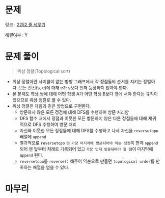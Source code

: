 # 문제
링크 : [2252 줄 세우기](https://www.acmicpc.net/problem/2252)

해결여부 : Y

# 문제 풀이
>위상 정렬(Topological sort)
- 위상 정렬이란 사이클이 없는 방향 그래프에서 각 정점들의 순서를 지키는 정렬이다. 모든 간선(s, e)에 대해 e가 s보다 먼저 등장하지 않아야 한다.
- 본 문제도 학생 쌍에 대해 어떤 학생 A가 어떤 학생 B보다 앞에 서야 한다는 규칙이 있으므로 위상 정렬로 풀 수 있다.
- 위상 정렬은 다음과 같은 방법으로 구현한다.
  - 방문하지 않은 모든 정점에 대해 DFS를 수행하여 방문 처리함
  - DFS 함수 내에서 정점과 이웃한 모든 방문하지 않은 다른 정점들에 대해 재귀적으로 DFS 수행하여 방문 처리
  - 자신와 이웃한 모든 정점들에 대해 DFS를 수행하고 나서 자신을 `reversetopo` 배열에 `append`
  - 결과적으로 `reversetopo` 는 `가장 마지막에 방문되어야 하는 정점`이 먼저 `append` 되어 맨 앞부터 차례로 기록되어 있고 `가장 먼저 방문되어야 할 점`이 마지막에 `append` 된다.
  - `reversetopo`를 `reverse()` 해주어 역순으로 만들면 `topological order`를 만족하는 배열을 얻을 수 있다.

# 마무리